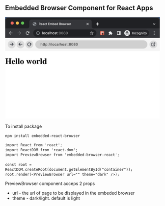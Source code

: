 ## Embedded Browser Component for React Apps

![embedded-browser-react](https://github.com/m-sakthi/embedded-browser-react/blob/master/src/screenshot.png?raw=true)

To install package

```
npm install embedded-react-browser
```

```
import React from 'react';
import ReactDOM from 'react-dom';
import PreviewBrowser from 'embedded-browser-react';

const root = ReactDOM.createRoot(document.getElementById("container"));
root.render(<PreviewBrowser url="" theme="dark" />);
```

PreviewBrowser component acceps 2 props 

* url - the url of page to be displayed in the embeded browser
* theme - dark/light. default is light 

